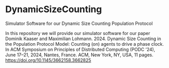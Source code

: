 # DynamicSizeCounting
Simulator Software for our Dynamic Size Counting Population Protocol

In this repository we will provide our simulator software for our paper 
Dominik Kaaser and Maximilian Lohmann. 2024. Dynamic Size Counting in the Population Protocol Model: Counting (on) agents to drive a phase clock. In ACM Symposium on Principles of Distributed Computing (PODC ’24), June 17–21, 2024, Nantes, France. ACM, New York, NY, USA, 11 pages. https://doi.org/10.1145/3662158.3662825
